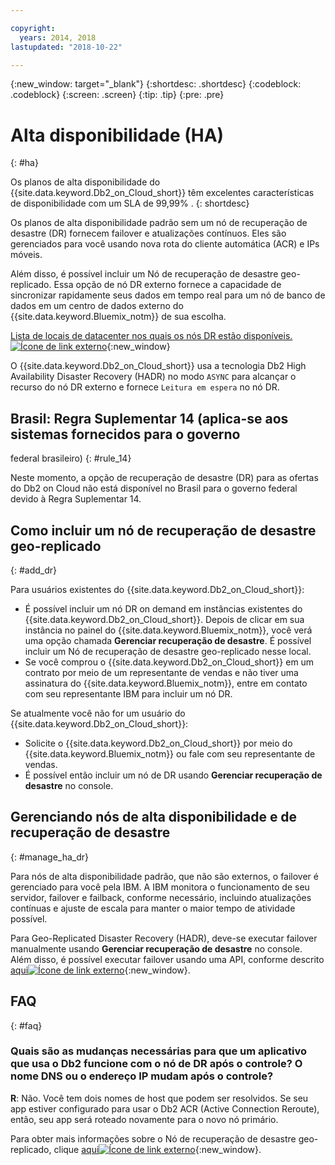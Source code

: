 ```yaml
---

copyright:
  years: 2014, 2018
lastupdated: "2018-10-22"

---
```


<!-- Attribute definitions --> 
{:new_window: target="_blank"}
{:shortdesc: .shortdesc}
{:codeblock: .codeblock}
{:screen: .screen}
{:tip: .tip}
{:pre: .pre}

# Alta disponibilidade (HA)
{: #ha}

Os planos de alta disponibilidade do {{site.data.keyword.Db2_on_Cloud_short}} têm excelentes características de
disponibilidade com um SLA de 99,99% . 
{: shortdesc}

Os planos de alta disponibilidade padrão sem um nó de recuperação de desastre (DR) fornecem failover e atualizações contínuos. Eles são gerenciados para você usando nova rota do cliente automática (ACR) e IPs móveis.

Além disso, é possível incluir um Nó de recuperação de desastre geo-replicado. Essa opção de nó DR externo fornece a capacidade de sincronizar rapidamente seus dados em tempo real para um nó de banco de dados em um centro de dados externo do {{site.data.keyword.Bluemix_notm}} de sua escolha. 

[Lista de locais de datacenter nos quais os nós DR estão disponíveis. ![Ícone de link externo](../../icons/launch-glyph.svg "Ícone de link externo")](https://developer.ibm.com/answers/questions/366888/what-locations-cities-or-countries-is-dashdb-avail.html){:new_window}

O {{site.data.keyword.Db2_on_Cloud_short}} usa a tecnologia Db2 High Availability Disaster Recovery (HADR) no modo `ASYNC` para alcançar o recurso do nó DR externo e fornece `Leitura em espera` no nó DR.

## **Brasil: Regra Suplementar 14** (aplica-se aos sistemas fornecidos para o governo
federal brasileiro)
{: #rule_14}

Neste momento, a opção de recuperação de desastre (DR) para as ofertas do Db2 on Cloud não está disponível no
Brasil para o governo federal devido à Regra Suplementar 14.

## Como incluir um nó de recuperação de desastre geo-replicado
{: #add_dr}

Para usuários existentes do {{site.data.keyword.Db2_on_Cloud_short}}:
 * É possível incluir um nó DR on demand em instâncias existentes do {{site.data.keyword.Db2_on_Cloud_short}}. Depois de clicar em sua instância no painel do {{site.data.keyword.Bluemix_notm}}, você verá uma opção chamada **Gerenciar recuperação de desastre**. É possível incluir um Nó de recuperação de desastre geo-replicado nesse local.
 * Se você comprou o {{site.data.keyword.Db2_on_Cloud_short}} em um contrato por meio de um representante de vendas e não tiver uma assinatura do {{site.data.keyword.Bluemix_notm}}, entre em contato com seu representante IBM para incluir um nó DR.

Se atualmente você não for um usuário do {{site.data.keyword.Db2_on_Cloud_short}}:
 * Solicite o {{site.data.keyword.Db2_on_Cloud_short}} por meio do {{site.data.keyword.Bluemix_notm}} ou fale com seu representante de vendas.
 * É possível então incluir um nó de DR usando **Gerenciar recuperação de desastre** no console.
<!--- Through the web console, you can also add a disaster recovery (DR) node located in a datacenter of your choice. -->

## Gerenciando nós de alta disponibilidade e de recuperação de desastre
{: #manage_ha_dr}

Para nós de alta disponibilidade padrão, que não são externos, o failover é gerenciado para você pela IBM. A IBM monitora o funcionamento de seu servidor, failover e failback, conforme necessário, incluindo atualizações contínuas e ajuste de escala para manter o maior tempo de atividade possível.

Para Geo-Replicated Disaster Recovery (HADR), deve-se executar failover manualmente usando **Gerenciar recuperação de desastre** no console. Além disso, é possível executar failover usando uma API, conforme descrito [aqui![Ícone de link externo](../../icons/launch-glyph.svg "Ícone de link externo")](https://developer.ibm.com/answers/questions/457901/where-can-i-find-api-documentation-for-db2-on-clou.html){:new_window}.

## FAQ
{: #faq}

### Quais são as mudanças necessárias para que um aplicativo que usa o Db2 funcione com o nó de DR após o controle? O nome DNS ou o endereço IP mudam após o controle?

**R**: Não. Você tem dois nomes de host que podem ser resolvidos. Se seu app estiver configurado para usar o Db2 ACR (Active Connection Reroute), então, seu app será roteado novamente para o novo nó primário.

Para obter mais informações sobre o Nó de recuperação de desastre geo-replicado, clique [aqui![Ícone de link externo](../../icons/launch-glyph.svg "Ícone de link externo")](https://developer.ibm.com/answers/questions/458385/frequently-asked-questions-for-db2-on-cloud-hadr-g.html){:new_window}.

